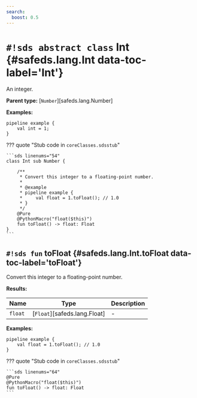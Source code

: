 ```yaml
---
search:
  boost: 0.5
---
```


# `#!sds abstract class` Int {#safeds.lang.Int data-toc-label='Int'}

An integer.

**Parent type:** [`Number`][safeds.lang.Number]

**Examples:**

```sds
pipeline example {
    val int = 1;
}
```

??? quote "Stub code in `coreClasses.sdsstub`"

    ```sds linenums="54"
    class Int sub Number {

        /**
         * Convert this integer to a floating-point number.
         *
         * @example
         * pipeline example {
         *     val float = 1.toFloat(); // 1.0
         * }
         */
        @Pure
        @PythonMacro("float($this)")
        fun toFloat() -> float: Float
    }
    ```

## `#!sds fun` toFloat {#safeds.lang.Int.toFloat data-toc-label='toFloat'}

Convert this integer to a floating-point number.

**Results:**

| Name | Type | Description |
|------|------|-------------|
| `float` | [`Float`][safeds.lang.Float] | - |

**Examples:**

```sds hl_lines="2"
pipeline example {
    val float = 1.toFloat(); // 1.0
}
```

??? quote "Stub code in `coreClasses.sdsstub`"

    ```sds linenums="64"
    @Pure
    @PythonMacro("float($this)")
    fun toFloat() -> float: Float
    ```
